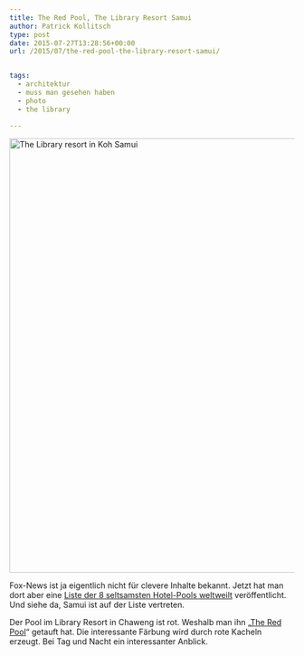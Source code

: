 ```yaml
---
title: The Red Pool, The Library Resort Samui
author: Patrick Kollitsch
type: post
date: 2015-07-27T13:28:56+00:00
url: /2015/07/the-red-pool-the-library-resort-samui/


tags:
  - architektur
  - muss man gesehen haben
  - photo
  - the library

---
```

<a data-flickr-embed="true" href="https://www.flickr.com/photos/schreibblogade/4367437787/in/photolist-7DWhaV-7E17JE-7DWgSe-7DWhrn-7DWgvr-7DWg6v" title="The Library resort in Koh Samui"><img src="https://farm3.staticflickr.com/2721/4367437787_b8b295d71c_b.jpg" width="1024" height="768" alt="The Library resort in Koh Samui" /></a>

Fox-News ist ja eigentlich nicht f&uuml;r clevere Inhalte bekannt. Jetzt hat man dort aber eine [Liste der 8 seltsamsten Hotel-Pools weltweilt][1] ver&ouml;ffentlicht. Und siehe da, Samui ist auf der Liste vertreten. 

Der Pool im Library Resort in Chaweng ist rot. Weshalb man ihn &#8222;[The Red Pool][2]&#8220; getauft hat. Die interessante F&auml;rbung wird durch rote Kacheln erzeugt. Bei Tag und Nacht ein interessanter Anblick.

 [1]: http://www.foxnews.com/travel/2015/07/24/8-worlds-weirdest-hotel-pools/
 [2]: http://www.thelibrary.co.th/the-red-pool.html